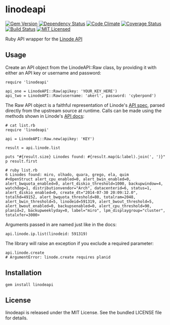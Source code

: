 linodeapi
=========

[![Gem Version](https://img.shields.io/gem/v/linodeapi.svg)](https://rubygems.org/gems/linodeapi)
[![Dependency Status](https://img.shields.io/gemnasium/akerl/linodeapi.svg)](https://gemnasium.com/akerl/linodeapi)
[![Code Climate](https://img.shields.io/codeclimate/github/akerl/linodeapi.svg)](https://codeclimate.com/github/akerl/linodeapi)
[![Coverage Status](https://img.shields.io/coveralls/akerl/linodeapi.svg)](https://coveralls.io/r/akerl/linodeapi)
[![Build Status](https://img.shields.io/travis/akerl/linodeapi.svg)](https://travis-ci.org/akerl/linodeapi)
[![MIT Licensed](https://img.shields.io/badge/license-MIT-green.svg)](https://tldrlegal.com/license/mit-license)

Ruby API wrapper for the [Linode API](https://www.linode.com/api)

## Usage

Create an API object from the LinodeAPI::Raw class, by providing it with either an API key or username and password:

```
require 'linodeapi'

api_one = LinodeAPI::Raw(apikey: 'YOUR_KEY_HERE')
api_two = LinodeAPI::Raw(username: 'akerl', password: 'cyberpond')
```

The Raw API object is a faithful representation of Linode's [API spec](https://www.linode.com/api/utility/api.spec), parsed directly from the upstream source at runtime. Calls can be made using the methods shown in Linode's [API docs](https://www.linode.com/api):

```
# cat list.rb
require 'linodeapi'

api = LinodeAPI::Raw.new(apikey: 'KEY')

result = api.linode.list

puts "#{result.size} Linodes found: #{result.map(&:label).join(', ')}"
p result.first
```

```
# ruby list.rb
6 Linodes found: miro, olhado, quara, grego, ela, quim
#<OpenStruct alert_cpu_enabled=0, alert_bwin_enabled=0, alert_bwquota_enabled=0, alert_diskio_threshold=1000, backupwindow=4, watchdog=1, distributionvendor="Arch", datacenterid=6, status=1, alert_diskio_enabled=0, create_dt="2014-07-30 20:09:12.0", totalhd=49152, alert_bwquota_threshold=80, totalram=2048, alert_bwin_threshold=5, linodeid=591319, alert_bwout_threshold=5, alert_bwout_enabled=0, backupsenabled=0, alert_cpu_threshold=90, planid=2, backupweeklyday=0, label="miro", lpm_displaygroup="cluster", totalxfer=3000>
```

Arguments passed in are named just like in the docs:

```
api.linode.ip.list(linodeid: 591319)
```

The library will raise an exception if you exclude a required parameter:

```
api.linode.create
# ArgumentError: linode.create requires planid
```

## Installation

    gem install linodeapi

## License

linodeapi is released under the MIT License. See the bundled LICENSE file for details.

